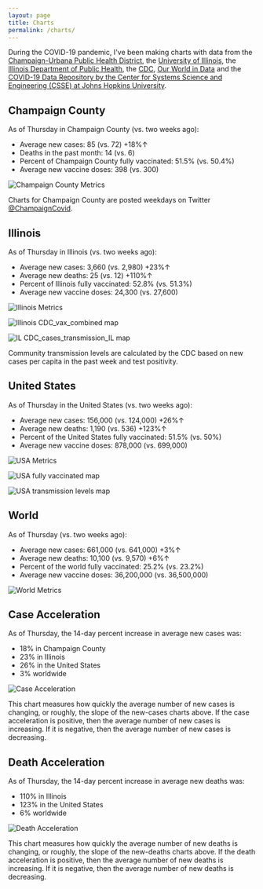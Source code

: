 ```yaml
---
layout: page
title: Charts
permalink: /charts/
---
```


During the COVID-19 pandemic, I've been making charts with data from the [Champaign-Urbana Public Health District](https://www.c-uphd.org/champaign-urbana-illinois-coronavirus-information.html), the [University of Illinois](https://go.illinois.edu/COVIDTestingData), the [Illinois Department of Public Health](http://www.dph.illinois.gov/covid19), the [CDC](https://covid.cdc.gov/covid-data-tracker/), [Our World in Data](https://github.com/owid/covid-19-data/tree/master/public/data) and the [COVID-19 Data Repository by the Center for Systems Science and Engineering (CSSE) at Johns Hopkins University](https://github.com/CSSEGISandData/COVID-19).

## Champaign County

As of Thursday in Champaign County (vs. two weeks ago):
  
  - Average new cases: 85 (vs. 72) +18%↑
  - Deaths in the past month: 14 (vs. 6)
  - Percent of Champaign County fully vaccinated: 51.5% (vs. 50.4%)
  - Average new vaccine doses: 398 (vs. 300)

![Champaign County Metrics](https://raw.githubusercontent.com/bzigterman/CUcovid/main/gh_action/Champaign_facet.png)

Charts for Champaign County are posted weekdays on Twitter [@ChampaignCovid](https://twitter.com/ChampaignCovid).

## Illinois

As of Thursday in Illinois (vs. two weeks ago):
  
  - Average new cases: 3,660 (vs. 2,980) +23%↑
  - Average new deaths: 25 (vs. 12) +110%↑
  - Percent of Illinois fully vaccinated: 52.8% (vs. 51.3%)
  - Average new vaccine doses: 24,300 (vs. 27,600)

![Illinois Metrics](https://raw.githubusercontent.com/bzigterman/CUcovid/main/gh_action/IL_facet.png)

![Illinois CDC_vax_combined map](https://raw.githubusercontent.com/bzigterman/CUcovid/main/gh_action/IL_vax_combined.png)

![IL CDC_cases_transmission_IL map](https://raw.githubusercontent.com/bzigterman/CUcovid/main/gh_action/IL_cases_transmission.png)

Community transmission levels are calculated by the CDC based on new cases per capita in the past week and test positivity.

## United States

As of Thursday in the United States (vs. two weeks ago):
  
  - Average new cases: 156,000 (vs. 124,000) +26%↑
  - Average new deaths: 1,190 (vs. 536) +123%↑
  - Percent of the United States fully vaccinated: 51.5% (vs. 50%)
  - Average new vaccine doses: 878,000 (vs. 699,000)

![USA Metrics](https://raw.githubusercontent.com/bzigterman/CUcovid/main/gh_action/US_facet.png)

![USA fully vaccinated map](https://raw.githubusercontent.com/bzigterman/CUcovid/main/gh_action/usa_vax_total.png)

![USA transmission levels map](https://raw.githubusercontent.com/bzigterman/CUcovid/main/gh_action/usa_transmission.png)

## World

As of Thursday (vs. two weeks ago):
  
  - Average new cases: 661,000 (vs. 641,000) +3%↑
  - Average new deaths: 10,100 (vs. 9,570) +6%↑
  - Percent of the world fully vaccinated: 25.2% (vs. 23.2%)
  - Average new vaccine doses: 36,200,000 (vs. 36,500,000)

![World Metrics](https://raw.githubusercontent.com/bzigterman/CUcovid/main/gh_action/world_facet.png)

## Case Acceleration

As of Thursday, the 14-day percent increase in average new cases was:
  
  - 18% in Champaign County
  - 23% in Illinois
  - 26% in the United States
  - 3% worldwide

![Case Acceleration](https://raw.githubusercontent.com/bzigterman/CUcovid/main/gh_action/new_cases_change_facet.png)

This chart measures how quickly the average number of new cases is changing, or roughly, the slope of the new-cases charts above. If the case acceleration is positive, then the average number of new cases is increasing. If it is negative, then the average number of new cases is decreasing.

## Death Acceleration

As of Thursday, the 14-day percent increase in average new deaths was:
  
  - 110% in Illinois
  - 123% in the United States
  - 6% worldwide

![Death Acceleration](https://raw.githubusercontent.com/bzigterman/CUcovid/main/gh_action/new_deaths_change_facet.png)

This chart measures how quickly the average number of new deaths is changing, or roughly, the slope of the new-deaths charts above. If the death acceleration is positive, then the average number of new deaths is increasing. If it is negative, then the average number of new deaths is decreasing.


